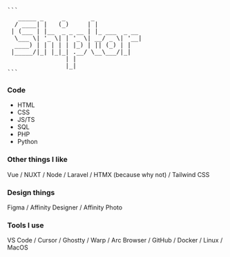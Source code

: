 <pre>
```
   _____ _     _       _             
  / ____| |   (_)     | |            
 | (___ | |__  _ _ __ | |_ ___  _ __ 
  \___ \| '_ \| | '_ \| __/ _ \| '__|
  ____) | | | | | |_) | || (_) | |   
 |_____/|_| |_|_| .__/ \__\___/|_|   
                | |                  
                |_|                  
```
</pre>

### Code
- HTML
- CSS
- JS/TS
- SQL
- PHP
- Python

### Other things I like
Vue / NUXT / Node / Laravel / HTMX (because why not) / Tailwind CSS

### Design things
Figma / Affinity Designer / Affinity Photo

### Tools I use
VS Code / Cursor / Ghostty / Warp / Arc Browser / GitHub / Docker / Linux / MacOS
